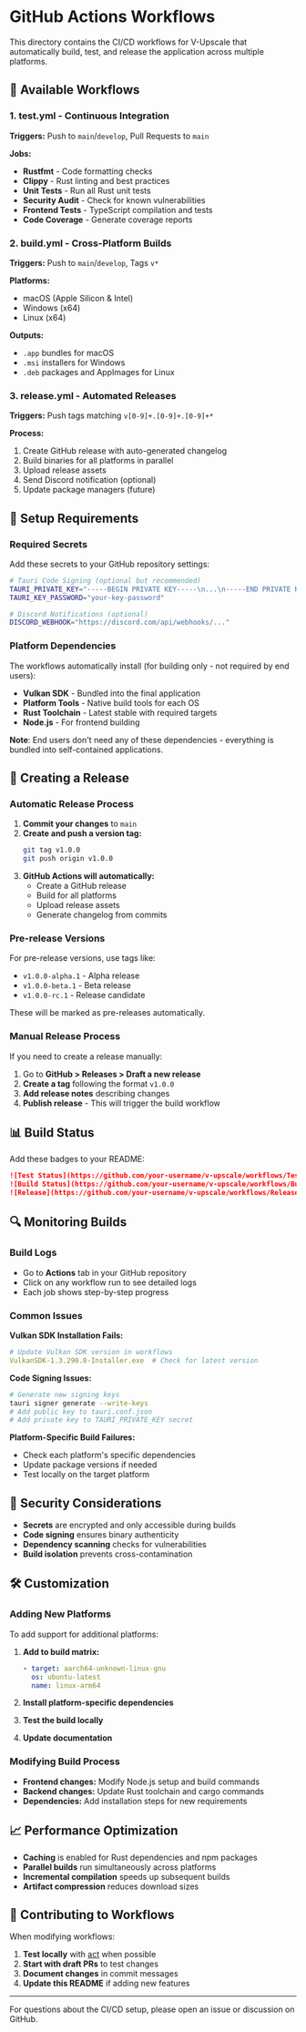 # GitHub Actions Workflows

This directory contains the CI/CD workflows for V-Upscale that automatically build, test, and release the application across multiple platforms.

## 🔄 Available Workflows

### 1. **test.yml** - Continuous Integration
**Triggers:** Push to `main`/`develop`, Pull Requests to `main`

**Jobs:**
- **Rustfmt** - Code formatting checks
- **Clippy** - Rust linting and best practices
- **Unit Tests** - Run all Rust unit tests
- **Security Audit** - Check for known vulnerabilities
- **Frontend Tests** - TypeScript compilation and tests
- **Code Coverage** - Generate coverage reports

### 2. **build.yml** - Cross-Platform Builds
**Triggers:** Push to `main`/`develop`, Tags `v*`

**Platforms:**
- macOS (Apple Silicon & Intel)
- Windows (x64)
- Linux (x64)

**Outputs:**
- `.app` bundles for macOS
- `.msi` installers for Windows  
- `.deb` packages and AppImages for Linux

### 3. **release.yml** - Automated Releases
**Triggers:** Push tags matching `v[0-9]+.[0-9]+.[0-9]+*`

**Process:**
1. Create GitHub release with auto-generated changelog
2. Build binaries for all platforms in parallel
3. Upload release assets
4. Send Discord notification (optional)
5. Update package managers (future)

## 🔧 Setup Requirements

### Required Secrets

Add these secrets to your GitHub repository settings:

```bash
# Tauri Code Signing (optional but recommended)
TAURI_PRIVATE_KEY="-----BEGIN PRIVATE KEY-----\n...\n-----END PRIVATE KEY-----"
TAURI_KEY_PASSWORD="your-key-password"

# Discord Notifications (optional)
DISCORD_WEBHOOK="https://discord.com/api/webhooks/..."
```

### Platform Dependencies

The workflows automatically install (for building only - not required by end users):
- **Vulkan SDK** - Bundled into the final application
- **Platform Tools** - Native build tools for each OS
- **Rust Toolchain** - Latest stable with required targets
- **Node.js** - For frontend building

**Note**: End users don't need any of these dependencies - everything is bundled into self-contained applications.

## 🚀 Creating a Release

### Automatic Release Process

1. **Commit your changes** to `main`
2. **Create and push a version tag:**
   ```bash
   git tag v1.0.0
   git push origin v1.0.0
   ```
3. **GitHub Actions will automatically:**
   - Create a GitHub release
   - Build for all platforms
   - Upload release assets
   - Generate changelog from commits

### Pre-release Versions

For pre-release versions, use tags like:
- `v1.0.0-alpha.1` - Alpha release
- `v1.0.0-beta.1` - Beta release
- `v1.0.0-rc.1` - Release candidate

These will be marked as pre-releases automatically.

### Manual Release Process

If you need to create a release manually:

1. Go to **GitHub > Releases > Draft a new release**
2. **Create a tag** following the format `v1.0.0`
3. **Add release notes** describing changes
4. **Publish release** - This will trigger the build workflow

## 📊 Build Status

Add these badges to your README:

```markdown
![Test Status](https://github.com/your-username/v-upscale/workflows/Test%20&%20Quality/badge.svg)
![Build Status](https://github.com/your-username/v-upscale/workflows/Build%20V-Upscale/badge.svg)
![Release](https://github.com/your-username/v-upscale/workflows/Release/badge.svg)
```

## 🔍 Monitoring Builds

### Build Logs
- Go to **Actions** tab in your GitHub repository
- Click on any workflow run to see detailed logs
- Each job shows step-by-step progress

### Common Issues

**Vulkan SDK Installation Fails:**
```yaml
# Update Vulkan SDK version in workflows
VulkanSDK-1.3.290.0-Installer.exe  # Check for latest version
```

**Code Signing Issues:**
```bash
# Generate new signing keys
tauri signer generate --write-keys
# Add public key to tauri.conf.json
# Add private key to TAURI_PRIVATE_KEY secret
```

**Platform-Specific Build Failures:**
- Check each platform's specific dependencies
- Update package versions if needed
- Test locally on the target platform

## 🔐 Security Considerations

- **Secrets** are encrypted and only accessible during builds
- **Code signing** ensures binary authenticity
- **Dependency scanning** checks for vulnerabilities
- **Build isolation** prevents cross-contamination

## 🛠️ Customization

### Adding New Platforms

To add support for additional platforms:

1. **Add to build matrix:**
   ```yaml
   - target: aarch64-unknown-linux-gnu
     os: ubuntu-latest
     name: linux-arm64
   ```

2. **Install platform-specific dependencies**
3. **Test the build locally**
4. **Update documentation**

### Modifying Build Process

- **Frontend changes:** Modify Node.js setup and build commands
- **Backend changes:** Update Rust toolchain and cargo commands
- **Dependencies:** Add installation steps for new requirements

## 📈 Performance Optimization

- **Caching** is enabled for Rust dependencies and npm packages
- **Parallel builds** run simultaneously across platforms
- **Incremental compilation** speeds up subsequent builds
- **Artifact compression** reduces download sizes

## 🤝 Contributing to Workflows

When modifying workflows:

1. **Test locally** with [act](https://github.com/nektos/act) when possible
2. **Start with draft PRs** to test changes
3. **Document changes** in commit messages
4. **Update this README** if adding new features

---

For questions about the CI/CD setup, please open an issue or discussion on GitHub. 